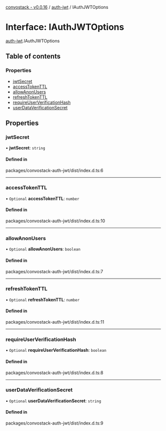[convostack - v0.0.16](../README.md) / [auth-jwt](../modules/auth_jwt.md) / IAuthJWTOptions

# Interface: IAuthJWTOptions

[auth-jwt](../modules/auth_jwt.md).IAuthJWTOptions

## Table of contents

### Properties

- [jwtSecret](auth_jwt.IAuthJWTOptions.md#jwtsecret)
- [accessTokenTTL](auth_jwt.IAuthJWTOptions.md#accesstokenttl)
- [allowAnonUsers](auth_jwt.IAuthJWTOptions.md#allowanonusers)
- [refreshTokenTTL](auth_jwt.IAuthJWTOptions.md#refreshtokenttl)
- [requireUserVerificationHash](auth_jwt.IAuthJWTOptions.md#requireuserverificationhash)
- [userDataVerificationSecret](auth_jwt.IAuthJWTOptions.md#userdataverificationsecret)

## Properties

### jwtSecret

• **jwtSecret**: `string`

#### Defined in

packages/convostack-auth-jwt/dist/index.d.ts:6

___

### accessTokenTTL

• `Optional` **accessTokenTTL**: `number`

#### Defined in

packages/convostack-auth-jwt/dist/index.d.ts:10

___

### allowAnonUsers

• `Optional` **allowAnonUsers**: `boolean`

#### Defined in

packages/convostack-auth-jwt/dist/index.d.ts:7

___

### refreshTokenTTL

• `Optional` **refreshTokenTTL**: `number`

#### Defined in

packages/convostack-auth-jwt/dist/index.d.ts:11

___

### requireUserVerificationHash

• `Optional` **requireUserVerificationHash**: `boolean`

#### Defined in

packages/convostack-auth-jwt/dist/index.d.ts:8

___

### userDataVerificationSecret

• `Optional` **userDataVerificationSecret**: `string`

#### Defined in

packages/convostack-auth-jwt/dist/index.d.ts:9
